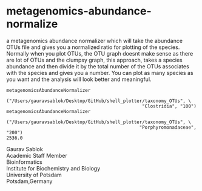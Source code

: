 # metagenomics-abundance-normalize
a metagenomics abundance normalizer which will take the abundance OTUs file and gives you a normalized ratio for plotting of the species. Normally when you plot OTUs, the OTU graph doesnt make sense as there are lot of OTUs and the clumpsy graph, this approach, takes a species abundance and then divide it by the total number of the OTUs associates with the  species and gives you a number. You can plot as many species as you want and the analysis will look better and meaningful.

 ```
metagenomicsAbundanceNormalizer
                ("/Users/gauravsablok/Desktop/GitHub/shell_plotter/taxonomy_OTUs", \
                                                   "Clostridia", "100")
metagenomicsAbundanceNormalizer
             ("/Users/gauravsablok/Desktop/GitHub/shell_plotter/taxonomy_OTUs", \
                                                  "Porphyromonadaceae", "200")
2536.0
```
Gaurav Sablok \
Academic Staff Member \
Bioinformatics \
Institute for Biochemistry and Biology \
University of Potsdam \
Potsdam,Germany 
